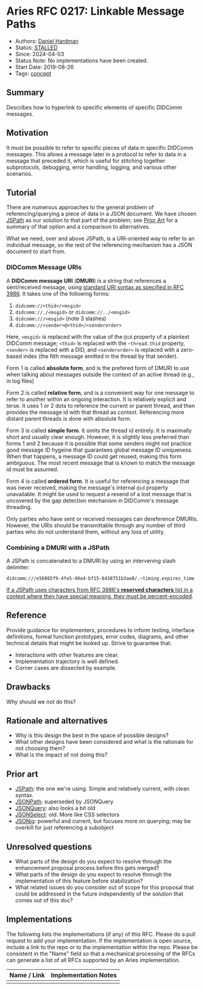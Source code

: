 # Aries RFC 0217: Linkable Message Paths
- Authors: [Daniel Hardman](daniel.hardman@gmail.com)
- Status: [STALLED](/README.md#stalled)
- Since: 2024-04-03
- Status Note: No implementations have been created.
- Start Date: 2019-08-26
- Tags: [concept](/tags.md#concept)

## Summary

Describes how to hyperlink to specific elements of specific DIDComm messages.

## Motivation

It must be possible to refer to specific pieces of data in specific DIDComm messages. This allows a message later in a protocol to refer to data in a message that preceded it, which is useful for stitching together subprotocols, debugging, error handling, logging, and various other scenarios.

## Tutorial

There are numerous approaches to the general problem of referencing/querying a piece of data in a JSON document. We have chosen [JSPath](https://github.com/dfilatov/jspath#quick-example) as our solution to that part of the problem; see [Prior Art](#prior-art) for a summary of that option and a comparison to alternatives.

What we need, over and above JSPath, is a URI-oriented way to refer to an individual message, so the rest of the referencing mechanism has a JSON document to start from.

### DIDComm Message URIs

A __DIDComm message URI__ (__DMURI__) is a string that references a sent/received message, using [standard URI syntax as specified in RFC 3986](https://tools.ietf.org/html/rfc3986). It takes one of the following forms:

1. `didcomm://<thid>/<msgid>`
2. `didcomm://./<msgid>` or `didcomm://../<msgid>`
3. `didcomm:///<msgid>` (note 3 slashes)
4. `didcomm://<sender>@<thid>/<senderorder>`

Here, `<msgid>` is replaced with the value of the `@id` property of a plaintext DIDComm message; `<thid>` is replaced with the `~thread.thid` property, `<sender>` is replaced with a DID, and `<senderorder>` is replaced with a zero-based index (the Nth message emitted in the thread by that sender). 

Form 1 is called __absolute form__, and is the prefered form of DMURI to use when talking about messages outside the context of an active thread (e.g., in log files)

Form 2 is called __relative form__, and is a convenient way for one message to refer to another within an ongoing interaction. It is relatively explicit and terse. It uses 1 or 2 dots to reference the current or parent thread, and then provides the message id with that thread as context. Referencing more distant parent threads is done with absolute form.

Form 3 is called __simple form__. It omits the thread id entirely. It is maximally short and usually clear enough. However, it is slightly less preferred than forms 1 and 2 because it is possible that some senders might not practice good message ID hygeine that guarantees global message ID uniqueness. When that happens, a message ID could get reused, making this form ambiguous. The most recent message that is known to match the message id must be assumed.

Form 4 is called __ordered form__. It is useful for referencing a message that was never received, making the message's internal `@id` property unavailable. It might be used to request a resend of a lost message that is uncovered by the gap detection mechanism in DIDComm's message threading.

Only parties who have sent or received messages can dereference DMURIs. However, the URIs should be transmittable through any number of third parties who do not understand them, without any loss of utility.

### Combining a DMURI with a JSPath

A JSPath is concatenated to a DMURI by using an intervening slash delimiter:

`didcomm:///e56085f9-4fe5-40a4-bf15-6438751b3ae8/.~timing.expires_time`

[If a JSPath uses characters from RFC 3986's __reserved characters__ list in a context where they have special meaning, they must be percent-encoded](https://en.wikipedia.org/wiki/Percent-encoding).

## Reference

Provide guidance for implementers, procedures to inform testing,
interface definitions, formal function prototypes, error codes,
diagrams, and other technical details that might be looked up.
Strive to guarantee that:

- Interactions with other features are clear.
- Implementation trajectory is well defined.
- Corner cases are dissected by example.

## Drawbacks

Why should we *not* do this?

## Rationale and alternatives

- Why is this design the best in the space of possible designs?
- What other designs have been considered and what is the rationale for not
choosing them?
- What is the impact of not doing this?

## Prior art

* [JSPath](https://github.com/dfilatov/jspath): the one we're using. Simple and relatively current, with clean syntax.
* [JSONPath](https://github.com/json-path/JsonPath): superseded by JSONQuery
* [JSONQuery](https://dojotoolkit.org/reference-guide/1.10/dojox/json/query.html): also looks a bit old
* [JSONSelect](https://github.com/lloyd/JSONSelect): old. More like CSS selectors
* [JSONiq](http://jsoniq.com/): powerful and current, but focuses more on querying; may be overkill for just referencing a subobject

## Unresolved questions

- What parts of the design do you expect to resolve through the
enhancement proposal process before this gets merged?
- What parts of the design do you expect to resolve through the
implementation of this feature before stabilization?
- What related issues do you consider out of scope for this 
proposal that could be addressed in the future independently of the
solution that comes out of this doc?
   
## Implementations

The following lists the implementations (if any) of this RFC. Please do a pull request to add your implementation. If the implementation is open source, include a link to the repo or to the implementation within the repo. Please be consistent in the "Name" field so that a mechanical processing of the RFCs can generate a list of all RFCs supported by an Aries implementation.

Name / Link | Implementation Notes
--- | ---
 |  | 

